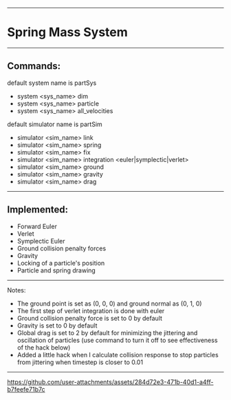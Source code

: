 ------------------------------------
# Spring Mass System
------------------------------------
## Commands:

default system name is partSys
- system <sys_name> dim <Number of Particles>
- system <sys_name> particle <index> <mass> <x y z vx vy vz>
- system <sys_name> all_velocities  <vx vy vz>

default simulator name is partSim
- simulator <sim_name> link <sys name> <Number of Springs>
- simulator <sim_name> spring <index1> <index2> <ks> <kd> <restlength>
- simulator <sim_name> fix <index>
- simulator <sim_name> integration <euler|symplectic|verlet> <time step>
- simulator <sim_name> ground <ks> <kd>
- simulator <sim_name> gravity <g>
- simulator <sim_name> drag <kdrag>
--------------------------------------
## Implemented:

- Forward Euler
- Verlet
- Symplectic Euler
- Ground collision penalty forces
- Gravity
- Locking of a particle's position
- Particle and spring drawing
---------------
Notes:

- The ground point is set as (0, 0, 0) and ground normal as (0, 1, 0)
- The first step of verlet integration is done with euler
- Ground collision penalty force is set to 0 by default
- Gravity is set to 0 by default
- Global drag is set to 2 by default for minimizing the jittering and oscillation of particles (use command to turn it off to see effectiveness of the hack below)
- Added a little hack when I calculate collision response to stop particles from jittering when timestep is closer to 0.01
---------------


https://github.com/user-attachments/assets/284d72e3-471b-40d1-a4ff-b7feefe71b7c





